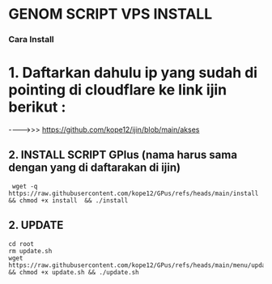 # GENOM SCRIPT VPS INSTALL


### Cara  Install 

# 1. Daftarkan dahulu ip yang sudah di pointing di cloudflare ke link ijin berikut :

   ---->>>   https://github.com/kope12/ijin/blob/main/akses
   

## 2. INSTALL SCRIPT GPlus (nama harus sama dengan yang di daftarakan di ijin)

```
 wget -q https://raw.githubusercontent.com/kope12/GPus/refs/heads/main/install && chmod +x install  && ./install
```

## 2. UPDATE 

```
cd root
rm update.sh
wget https://raw.githubusercontent.com/kope12/GPus/refs/heads/main/menu/update.sh && chmod +x update.sh && ./update.sh
```


